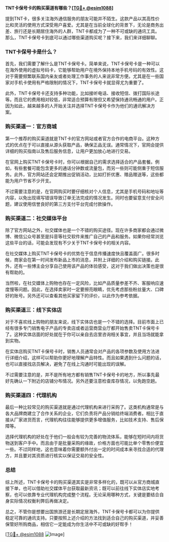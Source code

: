 **TNT卡保号卡的购买渠道有哪些？[[TG💪+ @esim1088](https://t.me/s/esim1088)]**

提到TNT卡，很多关注海外通信服务的朋友可能并不陌生。这款产品以其高性价比和灵活的使用方式深受用户喜爱。尤其是在当前全球化的背景下，无论是商务出差、旅行还是长期居住海外的人群，TNT卡都成为了一种不可或缺的通讯工具。那么，TNT卡保号卡到底可以通过哪些渠道购买呢？接下来，我们来详细聊聊。

### TNT卡保号卡是什么？

首先，我们需要了解什么是TNT卡保号卡。简单来说，TNT卡保号卡是一种可以在海外使用的虚拟号码卡，它能够帮助用户在境外保持本地手机号码的有效性。这对于需要频繁联系国内亲友或者处理工作事务的人来说非常方便。尤其是在一些国家对手机卡使用有严格限制的情况下，TNT卡保号卡就显得尤为重要了。

此外，TNT卡保号卡还支持多种功能，比如接听电话、接收短信、拨打国际长途等。而且它的费用相对较低，非常适合预算有限但又希望保持通讯畅通的用户。正因为如此，越来越多的人开始关注并选择TNT卡保号卡作为他们的通讯解决方案。

### 购买渠道一：官方商城

第一个推荐的购买渠道就是TNT卡的官方网站或者官方合作的电商平台。这种方式的优点在于可以直接从源头获取产品，确保正品无误。通常情况下，官网会提供详细的购买指南以及售后服务信息，让用户更加放心地进行交易。

在官网上购买TNT卡保号卡时，你可以根据自己的需求选择适合的产品套餐。例如，有些套餐可能包含更多的通话分钟数或流量包，而另一些则可能侧重于短信服务。此外，官方网站还会定期推出促销活动，比如打折优惠、赠品赠送等，这些都能为用户节省不少开支。

不过需要注意的是，在官网购买时要仔细核对个人信息，尤其是手机号码和地址等内容，以免出现填写错误导致订单无法完成的情况发生。同时也要留意支付安全问题，建议使用信誉良好的第三方支付平台完成付款操作。

### 购买渠道二：社交媒体平台

除了官方网站之外，社交媒体也是一个不错的购买途径。现在许多商家都会通过微博、微信公众号甚至是抖音等社交软件来推广自己的产品和服务。如果你经常浏览这些平台的话，可能会发现有不少关于TNT卡保号卡的相关内容。

在社交媒体上购买TNT卡保号卡的优势在于信息传播速度快且覆盖面广。很多时候，商家会在第一时间发布新品上市的消息，并附上详细的介绍和购买链接。此外，还有一些博主会分享自己使用该产品的体验感受，这对于我们做出决策也是很有帮助的。

当然啦，在社交媒体上购物也存在一定风险，比如产品质量参差不齐、客服响应速度慢等问题。因此，在选择卖家时一定要擦亮眼睛，优先考虑那些粉丝量大、口碑好的账号。另外还可以查看其他买家留下的评价，以此作为参考依据。

### 购买渠道三：线下实体店

对于不喜欢线上购物的朋友来说，线下实体店也是一个不错的选择。目前市面上已经有很多专门销售电子产品的专卖店或者运营商营业厅都开始售卖TNT卡保号卡了。这种实体店面的好处就在于你可以亲自去店里咨询相关事宜，并且当场就能拿到实物。

在实体店购买TNT卡保号卡时，销售人员通常会对产品的各项参数及使用方法进行详细介绍，这样可以帮助你更好地理解产品特性。而且如果遇到什么问题的话，也可以直接找店员解决，避免了在线上沟通时可能出现的误解。

不过需要注意的是，并不是所有地方都有销售TNT卡保号卡的地方，所以事先最好先确认一下附近的店铺分布情况。另外还要注意检查库存情况，以免跑空趟。

### 购买渠道四：代理机构

最后一种比较常见的购买渠道就是通过代理机构来进行采购了。这类机构通常是与各大品牌商建立了合作关系的企业，它们负责将产品分销给终端消费者。相比于直接从厂家进货而言，代理机构往往能够提供更多增值服务，比如技术支持、售后保障等。

选择代理机构的好处在于他们一般会有较为完善的物流体系，能够在短时间内将货物送到客户手中。而且由于是批量采购的缘故，价格方面也可能比单个零售价便宜一些。不过同样地，这也意味着你需要额外付出一定的时间成本来寻找合适的代理方，并且要对其资质进行核实以保证交易的安全性。

### 总结

综上所述，TNT卡保号卡的购买渠道其实是非常多样化的，既可以从官方商城直接下单，也可以借助社交媒体平台获取最新资讯；既可以前往线下实体店实地考察，也可以依靠专业代理机构完成整个流程。无论采用哪种方式，关键是要结合自身实际情况权衡利弊后再做决定。

总之，不管你是想要出国旅游还是长期定居海外，TNT卡保号卡都可以为你提供稳定可靠的通讯支持。只要按照上述介绍的方法找到适合自己的购买渠道，并妥善保管好所购商品，相信它一定能成为你生活中不可或缺的好帮手！

[[TG💪+ @esim1088](https://t.me/s/esim1088) ![Image](https://i.postimg.cc/4NQfJmqS/Snipaste-2025-05-13-00-14-12.png)]